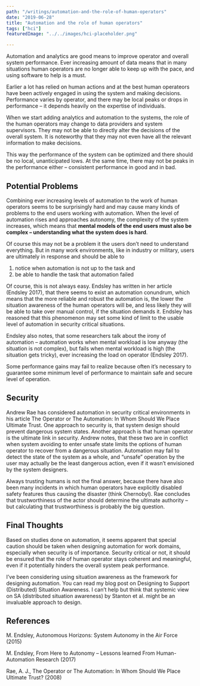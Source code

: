 ```yaml
---
path: "/writings/automation-and-the-role-of-human-operators"
date: "2019-06-28"
title: "Automation and the role of human operators"
tags: ["hci"]
featuredImage: "../../images/hci-placeholder.png"

---
```


Automation and analytics are good means to improve operator and overall system performance. Ever increasing amount of data means that in many situations human operators are no longer able to keep up with the pace, and using software to help is a must. 

Earlier a lot has relied on human actions and at the best human operateors have been actively engaged in using the system and making decisions. Performance varies by operator, and there may be local peaks or drops in performance – it depends heavily on the expertise of individuals. 

When we start adding analytics and automation to the systems, the role of the human operators may change to data providers and system supervisors. They may not be able to directly alter the decisions of the overall system. It is noteworthy that they may not even have all the relevant information to make decisions.

This way the performance of the system can be optimized and there should be no local, unanticipated lows. At the same time, there may not be peaks in the performance either – consistent performance in good and in bad.

## Potential Problems

Combining ever increasing levels of automation to the work of human operators seems to be surprisingly hard and may cause many kinds of problems to the end users working with automation. When the level of automation rises and approaches autonomy, the complexity of the system increases, which means that **mental models of the end users must also be complex – understanding what the system does is hard**.

Of course this may not be a problem it the users don’t need to understand everything. But in many work environments, like in industry or military, users are ultimately in response and should be able to

1. notice when automation is not up to the task and
2. be able to handle the task that automation failed
   
Of course, this is not always easy. Endsley has written in her article (Endsley 2017), that there seems to exist an automation conundrum, which means that the more reliable and robust the automation is, the lower the situation awareness of the human operators will be, and less likely they will be able to take over manual control, if the situation demands it. Endsley has reasoned that this phenomenon may set some kind of limit to the usable level of automation in security critical situations.

Endsley also notes, that some researchers talk about the irony of automation – automation works when mental workload is low anyway (the situation is not complex), but fails when mental workload is high (the situation gets tricky), ever increasing the load on operator (Endsley 2017).

Some performance gains may fail to realize because often it’s necessary to guarantee some minimum level of performance to maintain safe and secure level of operation.

## Security

Andrew Rae has considered automation in security critical environments in his article The Operator or The Automation: In Whom Should We Place Ultimate Trust. One approach to security is, that system design should prevent dangerous system states. Another approach is that human operator is the ultimate link in security. Andrew notes, that these two are in conflict when system avoiding to enter unsafe state limits the options of human operator to recover from a dangerous situation. Automation may fail to detect the state of the system as a whole, and “unsafe” operation by the user may actually be the least dangerous action, even if it wasn’t envisioned by the system designers.

Always trusting humans is not the final answer, because there have also been many incidents in which human operators have explicitly disabled safety features thus causing the disaster (think Chernobyl). Rae concludes that trustworthiness of the actor should determine the ultimate authority – but calculating that trustworthiness is probably the big question.

## Final Thoughts

Based on studies done on automation, it seems apparent that special caution should be taken when designing automation for work domains, especially when security is of importance. Security critical or not, it should be ensured that the role of human operator stays coherent and meaningful, even if it potentially hinders the overall system peak performance.

I’ve been considering using situation awareness as the framework for designing automation. You can read my blog post on Designing to Support (Distributed) Situation Awareness. I can’t help but think that systemic view on SA (distributed situation awareness) by Stanton et al. might be an invaluable approach to design.

## References

M. Endsley, Autonomous Horizons: System Autonomy in the Air Force (2015)

M. Endsley, From Here to Autonomy – Lessons learned From Human-Automation Research (2017)

Rae, A. J., The Operator or The Automation: In Whom Should We Place Ultimate Trust? (2008)